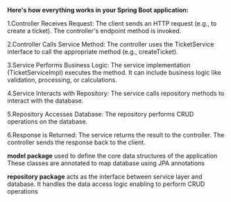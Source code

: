 **Here's how everything works in your Spring Boot application:**

1.Controller Receives Request:
    The client sends an HTTP request (e.g., to create a ticket).
    The controller's endpoint method is invoked.

2.Controller Calls Service Method:
    The controller uses the TicketService interface to call the appropriate method (e.g., createTicket).

3.Service Performs Business Logic:
    The service implementation (TicketServiceImpl) executes the method.
    It can include business logic like validation, processing, or calculations.

4.Service Interacts with Repository:
    The service calls repository methods to interact with the database.

5.Repository Accesses Database:
    The repository performs CRUD operations on the database.

6.Response is Returned:
    The service returns the result to the controller.
    The controller sends the response back to the client.

**model package**
used to define the core data structures of the application
These classes are annotated to map database using JPA annotations

**repository package**
acts as the interface between service layer and database.
It handles the data access logic enabling to perform CRUD operations